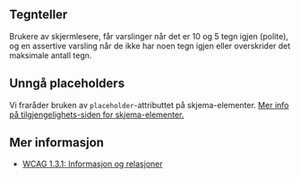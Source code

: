 ## Tegnteller

Brukere av skjermlesere, får varslinger når det er 10 og 5 tegn igjen (polite), og en assertive varsling når de ikke har noen tegn igjen eller overskrider det maksimale antall tegn.

## Unngå placeholders

Vi fraråder bruken av `placeholder`-attributtet på skjema-elementer. [Mer info på tilgjengelighets-siden for skjema-elementer.](/components/skjemagruppe/accessibility)


## Mer informasjon

- [WCAG 1.3.1: Informasjon og relasjoner](https://uu.difi.no/krav-og-regelverk/wcag-20-standarden/131-informasjon-og-relasjoner-niva)
